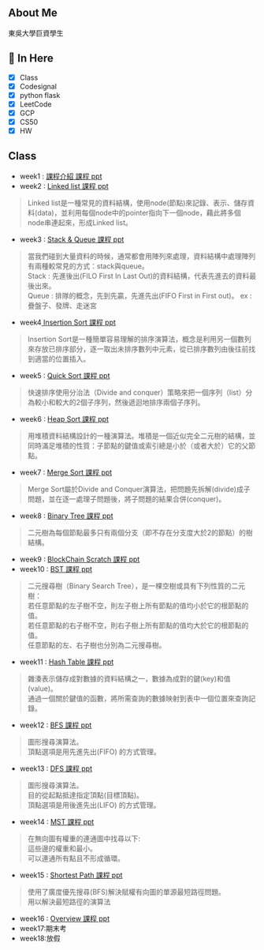 ## About Me
東吳大學巨資學生
## :memo: In Here 
- [x] Class
- [x] Codesignal
- [x] python flask
- [x] LeetCode
- [x] GCP
- [x] CS50
- [x] HW
## Class
* week1 : [課程介紹 課程 ppt](https://docs.google.com/presentation/d/e/2PACX-1vQyAFfgCNbBPBDWV_Xbahc2CtMBr_v-jfffAhaOWw2SntBRd2kJtLZZgdYoRfEZD7flCo4ilfO_msKX/pub?start=false&loop=false&delayms=3000&slide=id.p)
* week2 : [Linked list 課程 ppt](https://docs.google.com/presentation/d/e/2PACX-1vTB218-EdUZ5jpNz6Uv4TOZQc37Y281v128_aRcWC6EhkTQs5bS8fh7yysmcuzb9R2QPN6_PDshFWL_/pub?start=false&loop=false&delayms=3000&slide=id.p)
>Linked list是一種常見的資料結構，使用node(節點)來記錄、表示、儲存資料(data)，並利用每個node中的pointer指向下一個node，藉此將多個node串連起來，形成Linked list。
* week3 : [Stack & Queue 課程 ppt](https://docs.google.com/presentation/d/e/2PACX-1vQ1hb79im0vqpApCttGnXAFRT8SqH9HQP0b_oyVRCV8SVyiHLkHJjidYGAfxkvq468QMumFIDdTeiB-/pub?start=false&loop=false&delayms=3000&slide=id.p)
>當我們碰到大量資料的時候，通常都會用陣列來處理，資料結構中處理陣列有兩種較常見的方式：stack與queue。  
>Stack : 先進後出(FILO First In Last Out)的資料結構，代表先進去的資料最後出來。  
>Queue : 排隊的概念，先到先贏，先進先出(FIFO First in First out)。
>ex : 疊盤子、發牌、走迷宮
* week4[ Insertion Sort 課程 ppt](https://docs.google.com/presentation/d/e/2PACX-1vQOTMDM-5-OUaGfnLUOFVgefFwSVRplSwnbicp0CXOQrB5H8RM_1Aq8o_4JxHlncEmhjvqk3tzcoB7s/pub?start=false&loop=false&delayms=3000&slide=id.p)
>Insertion Sort是一種簡單容易理解的排序演算法，概念是利用另一個數列來存放已排序部分，逐一取出未排序數列中元素，從已排序數列由後往前找到適當的位置插入。
* week5 : [Quick Sort 課程 ppt](https://docs.google.com/presentation/d/e/2PACX-1vSqz8sTxT4xyjgiz-htLvZd7FZ_5ZzgKf60pFEoNLU5S77JxrsGJ2vd15CdxlfLtT3g2aizHP-Ebk9b/pub?start=false&loop=false&delayms=3000&slide=id.p)
>快速排序使用分治法（Divide and conquer）策略來把一個序列（list）分為較小和較大的2個子序列，然後遞迴地排序兩個子序列。
* week6 : [Heap Sort 課程 ppt](https://docs.google.com/presentation/d/e/2PACX-1vRAGwnUvg6BcXoML5u9f4gO6YKcz0vXf7bDnPho_S7mG5D0SBR78djt91RKUPMxqNfkVIcu3l5WCXPh/pub?start=false&loop=false&delayms=3000&slide=id.p)
>用堆積資料結構設計的一種演算法。堆積是一個近似完全二元樹的結構，並同時滿足堆積的性質：子節點的鍵值或索引總是小於（或者大於）它的父節點。
* week7 : [Merge Sort 課程 ppt](https://docs.google.com/presentation/d/e/2PACX-1vToxkEzc1H1RT5MI9G941KQFBC7GO_Efn95wTqXLEdr3LDBSNcQb-M46IOC-_RzZih6IBEwwy3rWQuE/pub?start=false&loop=false&delayms=3000&slide=id.p)
>Merge Sort屬於Divide and Conquer演算法，把問題先拆解(divide)成子問題，並在逐一處理子問題後，將子問題的結果合併(conquer)。
* week8 : [Binary Tree 課程 ppt](https://docs.google.com/presentation/d/e/2PACX-1vSC3P8sGElP48mJTjqT309470SmTFBwJXWsU9hTX2hg5tVpiG4yC703qA7ibPep-Qakmm2Mw_F-ScZh/pub?start=false&loop=false&delayms=3000&slide=id.p)
>二元樹為每個節點最多只有兩個分支（即不存在分支度大於2的節點）的樹結構。
* week9 : [BlockChain Scratch 課程 ppt](https://www.youtube.com/watch?v=1aWQz5PemHY&feature=youtu.be)
* week10 : [BST 課程 ppt](https://docs.google.com/presentation/d/e/2PACX-1vQgUh73yvSdxAvMH50DHWJ5lsCX8-daMxtoltU9rYW7xCmqYz2A1wOv0Vcx_F9KO5ZUvZBv3IF1TjGi/pub?start=false&loop=false&delayms=3000&slide=id.p)
>二元搜尋樹（Binary Search Tree），是一棵空樹或具有下列性質的二元樹：  
>若任意節點的左子樹不空，則左子樹上所有節點的值均小於它的根節點的值。  
>若任意節點的右子樹不空，則右子樹上所有節點的值均大於它的根節點的值。  
>任意節點的左、右子樹也分別為二元搜尋樹。  
* week11 : [Hash Table 課程 ppt](https://docs.google.com/presentation/d/e/2PACX-1vT1HO9Nl475k2bR0l1x8_Tr4V5Wzx0BEqp9bpmHckvj8kTeJehhYVlOJUDVPhLQm6kjGCJ_sLMSBUw5/pub?start=false&loop=false&delayms=3000&slide=id.p)
>雜湊表示儲存成對數據的資料結構之一，數據為成對的鍵(key)和值(value)。  
>通過一個關於鍵值的函數，將所需查詢的數據映射到表中一個位置來查詢記錄。
* week12 : [BFS 課程 ppt](https://docs.google.com/presentation/d/e/2PACX-1vSYJYXUXvGAeTZ5fknxj_-EPm3zxgy4ITdImrXzy63Y-iZgs8uwVNmOaZlnx9fUNzsbo8kphvMTa0c4/pub?start=false&loop=false&delayms=3000&slide=id.p)
>圖形搜尋演算法。  
>頂點選項是用先進先出(FIFO) 的方式管理。  
* week13 : [DFS 課程 ppt](https://docs.google.com/presentation/d/e/2PACX-1vTma_vOZyE70O23KWw4I4Y78aAaT5fJSTq7Mae912kCwka_u5ZMWPoo14D86-x-57kZPbb6hAGktSW4/pub?start=false&loop=false&delayms=3000&slide=id.p)
>圖形搜尋演算法。  
>目的從起點抵達指定頂點(目標頂點)。  
> 頂點選項是用後進先出(LIFO) 的方式管理。
* week14 : [MST 課程 ppt](https://docs.google.com/presentation/d/e/2PACX-1vTorNDEyhYA4ZAt5jEqOmFs2cQiUAYvkTp-R0DOn9B3c1MuUecV-a1wNakFIrJxA6AoUFGzbl3OQBIJ/pub?start=false&loop=false&delayms=3000&slide=id.p)
>在無向圖有權重的連通圖中找尋以下:  
>這些邊的權重和最小。  
>可以連通所有點且不形成循環。
* week15 : [Shortest Path 課程 ppt](https://docs.google.com/presentation/d/e/2PACX-1vTgHO5AkHJS6iN6bnnBMMdHv6E4rabnrC0KwyTRfjad8Ab3IQjbnGvZuQOjDC9t7nKqeroiwcuasJrI/pub?start=false&loop=false&delayms=3000&slide=id.p)
>使用了廣度優先搜尋(BFS)解決賦權有向圖的單源最短路徑問題。  
>用以解決最短路徑的演算法
* week16 : [Overview 課程 ppt](https://docs.google.com/presentation/d/e/2PACX-1vSkbZghFr5Y3VG3b-BKCZiLNHyhcMIxFmNDHn-tgWQqH4vaGjulKASn_ex_LLDJwxPIRCacGQnBRYrI/pub?start=false&loop=false&delayms=3000&slide=id.p)
* week17:期末考
* week18:放假

